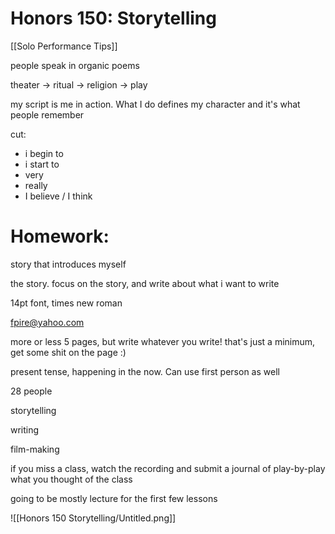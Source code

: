 # Honors 150: Storytelling

[[Solo Performance Tips]]

people speak in organic poems

theater → ritual → religion → play

my script is me in action. What I do defines my character and it's what people remember

cut:

- i begin to
- i start to
- very
- really
- I believe / I think

# Homework:

story that introduces myself

the story. focus on the story, and write about what i want to write

14pt font, times new roman

fpire@yahoo.com

more or less 5 pages, but write whatever you write! that's just a minimum, get some shit on the page :)

present tense, happening in the now. Can use first person as well

28 people

storytelling

writing

film-making

if you miss a class, watch the recording and submit a journal of play-by-play what you thought of the class

going to be mostly lecture for the first few lessons

![[Honors 150 Storytelling/Untitled.png]]